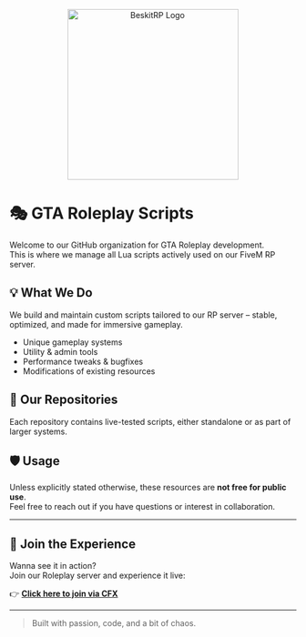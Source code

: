 <p align="center">
  <img src="https://cdn.keee.vin/others/beskitrp/logo.png" alt="BeskitRP Logo" width="300" />
</p>

# 🎭 GTA Roleplay Scripts

Welcome to our GitHub organization for GTA Roleplay development.  
This is where we manage all Lua scripts actively used on our FiveM RP server.

## 💡 What We Do

We build and maintain custom scripts tailored to our RP server – stable, optimized, and made for immersive gameplay.

- Unique gameplay systems  
- Utility & admin tools  
- Performance tweaks & bugfixes  
- Modifications of existing resources

## 📂 Our Repositories

Each repository contains live-tested scripts, either standalone or as part of larger systems.

## 🛡️ Usage

Unless explicitly stated otherwise, these resources are **not free for public use**.  
Feel free to reach out if you have questions or interest in collaboration.

---

## 🚀 Join the Experience

Wanna see it in action?  
Join our Roleplay server and experience it live:

👉 **[Click here to join via CFX](cfx.re/join/xql4xr)**

---

> Built with passion, code, and a bit of chaos.
